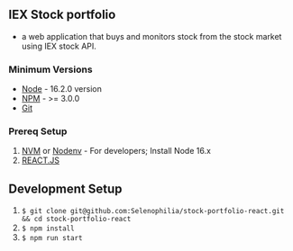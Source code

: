 ## IEX Stock portfolio
- a web application that buys and monitors stock from the stock market using IEX stock API.

### Minimum Versions

- [Node](https://github.com/nodejs/node/blob/master/doc/changelogs/CHANGELOG_V14.md#14.6.0) - 16.2.0 version
- [NPM](https://www.npmjs.com/package/download) - >= 3.0.0 
- [Git](https://git-scm.com/downloads)

### Prereq Setup
1. [NVM](https://github.com/nvm-sh/nvm#installing-and-updating) or [Nodenv](https://github.com/nodenv/nodenv#installation) - For developers; Install Node 16.x
2. [REACT.JS](https://reactjs.org/docs/getting-started.html)

## Development Setup

1. `$ git clone git@github.com:Selenophilia/stock-portfolio-react.git && cd stock-portfolio-react`
2. `$ npm install`
3. `$ npm run start`
